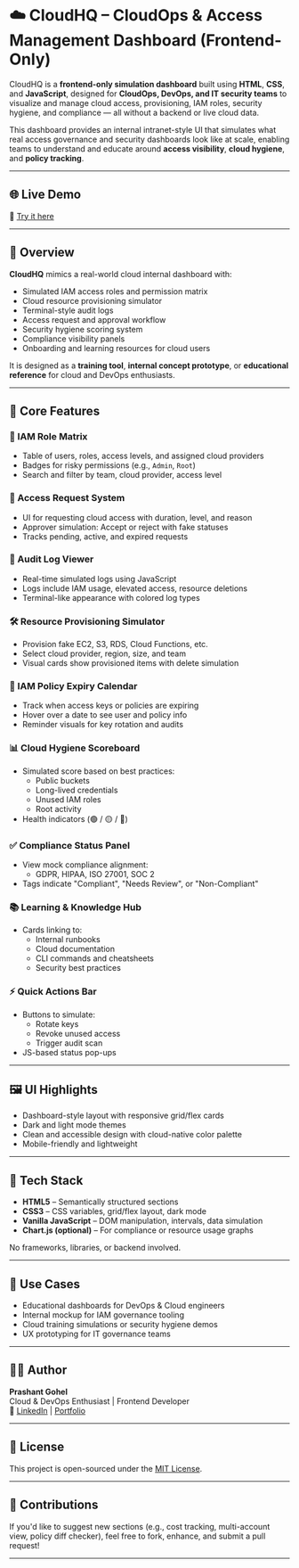 # ☁️ CloudHQ – CloudOps & Access Management Dashboard (Frontend-Only)

CloudHQ is a **frontend-only simulation dashboard** built using **HTML**, **CSS**, and **JavaScript**, designed for **CloudOps, DevOps, and IT security teams** to visualize and manage cloud access, provisioning, IAM roles, security hygiene, and compliance — all without a backend or live cloud data.

This dashboard provides an internal intranet-style UI that simulates what real access governance and security dashboards look like at scale, enabling teams to understand and educate around **access visibility**, **cloud hygiene**, and **policy tracking**.

---

## 🌐 Live Demo

🔗 [Try it here](https://cloudhq-demo.netlify.app/)

---

## 🧠 Overview

**CloudHQ** mimics a real-world cloud internal dashboard with:

- Simulated IAM access roles and permission matrix
- Cloud resource provisioning simulator
- Terminal-style audit logs
- Access request and approval workflow
- Security hygiene scoring system
- Compliance visibility panels
- Onboarding and learning resources for cloud users

It is designed as a **training tool**, **internal concept prototype**, or **educational reference** for cloud and DevOps enthusiasts.

---

## 🧩 Core Features

### 👥 IAM Role Matrix
- Table of users, roles, access levels, and assigned cloud providers
- Badges for risky permissions (e.g., `Admin`, `Root`)
- Search and filter by team, cloud provider, access level

### 🔐 Access Request System
- UI for requesting cloud access with duration, level, and reason
- Approver simulation: Accept or reject with fake statuses
- Tracks pending, active, and expired requests

### 📜 Audit Log Viewer
- Real-time simulated logs using JavaScript
- Logs include IAM usage, elevated access, resource deletions
- Terminal-like appearance with colored log types

### 🛠️ Resource Provisioning Simulator
- Provision fake EC2, S3, RDS, Cloud Functions, etc.
- Select cloud provider, region, size, and team
- Visual cards show provisioned items with delete simulation

### 📅 IAM Policy Expiry Calendar
- Track when access keys or policies are expiring
- Hover over a date to see user and policy info
- Reminder visuals for key rotation and audits

### 📊 Cloud Hygiene Scoreboard
- Simulated score based on best practices:
  - Public buckets
  - Long-lived credentials
  - Unused IAM roles
  - Root activity
- Health indicators (🟢 / 🟡 / 🔴)

### ✅ Compliance Status Panel
- View mock compliance alignment:
  - GDPR, HIPAA, ISO 27001, SOC 2
- Tags indicate "Compliant", "Needs Review", or "Non-Compliant"

### 📚 Learning & Knowledge Hub
- Cards linking to:
  - Internal runbooks
  - Cloud documentation
  - CLI commands and cheatsheets
  - Security best practices

### ⚡ Quick Actions Bar
- Buttons to simulate:
  - Rotate keys
  - Revoke unused access
  - Trigger audit scan
- JS-based status pop-ups

---

## 🖼️ UI Highlights

- Dashboard-style layout with responsive grid/flex cards
- Dark and light mode themes
- Clean and accessible design with cloud-native color palette
- Mobile-friendly and lightweight

---
## 🚀 Tech Stack

- **HTML5** – Semantically structured sections
- **CSS3** – CSS variables, grid/flex layout, dark mode
- **Vanilla JavaScript** – DOM manipulation, intervals, data simulation
- **Chart.js (optional)** – For compliance or resource usage graphs

No frameworks, libraries, or backend involved.

---

## 📌 Use Cases

- Educational dashboards for DevOps & Cloud engineers
- Internal mockup for IAM governance tooling
- Cloud training simulations or security hygiene demos
- UX prototyping for IT governance teams

---

## 👨‍💻 Author

**Prashant Gohel**  
Cloud & DevOps Enthusiast | Frontend Developer  
📧 [LinkedIn](www.linkedin.com/in/prashantgohel1706)  | [Portfolio](https://prashant-gohel-portfolio.netlify.app/)

---

## 📜 License

This project is open-sourced under the [MIT License](LICENSE).

---

## 🙌 Contributions

If you'd like to suggest new sections (e.g., cost tracking, multi-account view, policy diff checker), feel free to fork, enhance, and submit a pull request!

---